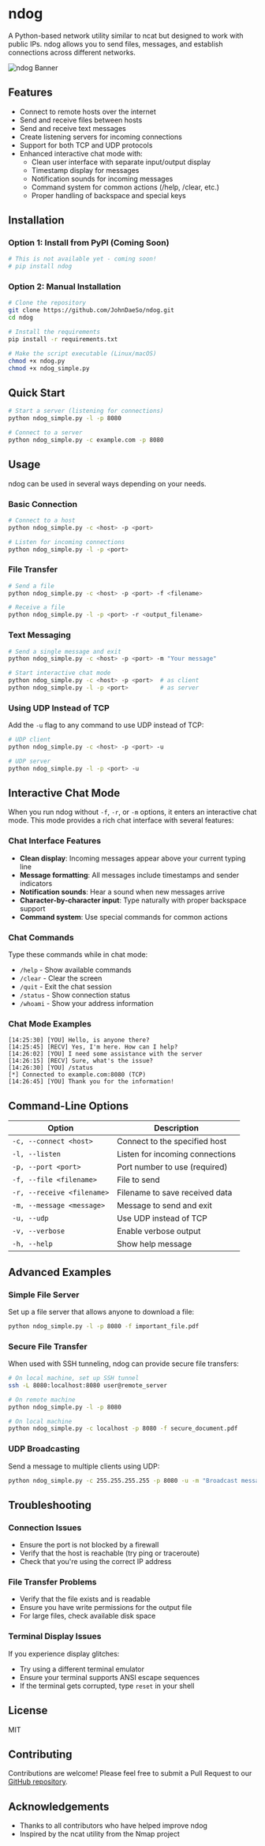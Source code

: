 # ndog

A Python-based network utility similar to ncat but designed to work with public IPs. ndog allows you to send files, messages, and establish connections across different networks.

![ndog Banner](https://via.placeholder.com/800x150?text=ndog+Network+Utility)

## Features

- Connect to remote hosts over the internet
- Send and receive files between hosts
- Send and receive text messages
- Create listening servers for incoming connections
- Support for both TCP and UDP protocols
- Enhanced interactive chat mode with:
  - Clean user interface with separate input/output display
  - Timestamp display for messages
  - Notification sounds for incoming messages
  - Command system for common actions (/help, /clear, etc.)
  - Proper handling of backspace and special keys

## Installation

### Option 1: Install from PyPI (Coming Soon)

```bash
# This is not available yet - coming soon!
# pip install ndog
```

### Option 2: Manual Installation

```bash
# Clone the repository
git clone https://github.com/JohnDaeSo/ndog.git
cd ndog

# Install the requirements
pip install -r requirements.txt

# Make the script executable (Linux/macOS)
chmod +x ndog.py
chmod +x ndog_simple.py
```

## Quick Start

```bash
# Start a server (listening for connections)
python ndog_simple.py -l -p 8080

# Connect to a server
python ndog_simple.py -c example.com -p 8080
```

## Usage

ndog can be used in several ways depending on your needs.

### Basic Connection

```bash
# Connect to a host
python ndog_simple.py -c <host> -p <port>

# Listen for incoming connections
python ndog_simple.py -l -p <port>
```

### File Transfer

```bash
# Send a file
python ndog_simple.py -c <host> -p <port> -f <filename>

# Receive a file
python ndog_simple.py -l -p <port> -r <output_filename>
```

### Text Messaging

```bash
# Send a single message and exit
python ndog_simple.py -c <host> -p <port> -m "Your message"

# Start interactive chat mode
python ndog_simple.py -c <host> -p <port>  # as client
python ndog_simple.py -l -p <port>         # as server
```

### Using UDP Instead of TCP

Add the `-u` flag to any command to use UDP instead of TCP:

```bash
# UDP client
python ndog_simple.py -c <host> -p <port> -u

# UDP server
python ndog_simple.py -l -p <port> -u
```

## Interactive Chat Mode

When you run ndog without `-f`, `-r`, or `-m` options, it enters an interactive chat mode. This mode provides a rich chat interface with several features:

### Chat Interface Features

- **Clean display**: Incoming messages appear above your current typing line
- **Message formatting**: All messages include timestamps and sender indicators
- **Notification sounds**: Hear a sound when new messages arrive
- **Character-by-character input**: Type naturally with proper backspace support
- **Command system**: Use special commands for common actions

### Chat Commands

Type these commands while in chat mode:

- `/help` - Show available commands
- `/clear` - Clear the screen
- `/quit` - Exit the chat session
- `/status` - Show connection status
- `/whoami` - Show your address information

### Chat Mode Examples

```
[14:25:30] [YOU] Hello, is anyone there?
[14:25:45] [RECV] Yes, I'm here. How can I help?
[14:26:02] [YOU] I need some assistance with the server
[14:26:15] [RECV] Sure, what's the issue?
[14:26:30] [YOU] /status
[*] Connected to example.com:8080 (TCP)
[14:26:45] [YOU] Thank you for the information!
```

## Command-Line Options

| Option | Description |
|--------|-------------|
| `-c, --connect <host>` | Connect to the specified host |
| `-l, --listen` | Listen for incoming connections |
| `-p, --port <port>` | Port number to use (required) |
| `-f, --file <filename>` | File to send |
| `-r, --receive <filename>` | Filename to save received data |
| `-m, --message <message>` | Message to send and exit |
| `-u, --udp` | Use UDP instead of TCP |
| `-v, --verbose` | Enable verbose output |
| `-h, --help` | Show help message |

## Advanced Examples

### Simple File Server

Set up a file server that allows anyone to download a file:

```bash
python ndog_simple.py -l -p 8080 -f important_file.pdf
```

### Secure File Transfer

When used with SSH tunneling, ndog can provide secure file transfers:

```bash
# On local machine, set up SSH tunnel
ssh -L 8080:localhost:8080 user@remote_server

# On remote machine
python ndog_simple.py -l -p 8080

# On local machine
python ndog_simple.py -c localhost -p 8080 -f secure_document.pdf
```

### UDP Broadcasting

Send a message to multiple clients using UDP:

```bash
python ndog_simple.py -c 255.255.255.255 -p 8080 -u -m "Broadcast message"
```

## Troubleshooting

### Connection Issues

- Ensure the port is not blocked by a firewall
- Verify that the host is reachable (try ping or traceroute)
- Check that you're using the correct IP address

### File Transfer Problems

- Verify that the file exists and is readable
- Ensure you have write permissions for the output file
- For large files, check available disk space

### Terminal Display Issues

If you experience display glitches:
- Try using a different terminal emulator
- Ensure your terminal supports ANSI escape sequences
- If the terminal gets corrupted, type `reset` in your shell

## License

MIT

## Contributing

Contributions are welcome! Please feel free to submit a Pull Request to our [GitHub repository](https://github.com/JohnDaeSo/ndog).

## Acknowledgements

- Thanks to all contributors who have helped improve ndog
- Inspired by the ncat utility from the Nmap project 